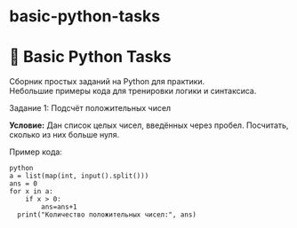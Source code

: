 # basic-python-tasks
# 🐍 Basic Python Tasks

Сборник простых заданий на Python для практики.  
Небольшие примеры кода для тренировки логики и синтаксиса.

Задание 1: Подсчёт положительных чисел

**Условие:** 
Дан список целых чисел, введённых через пробел. Посчитать, сколько из них больше нуля.

Пример кода:
<pre><code>python
a = list(map(int, input().split()))
ans = 0
for x in a:
    if x > 0:
        ans=ans+1
  print("Количество положительных чисел:", ans) </code></pre>
